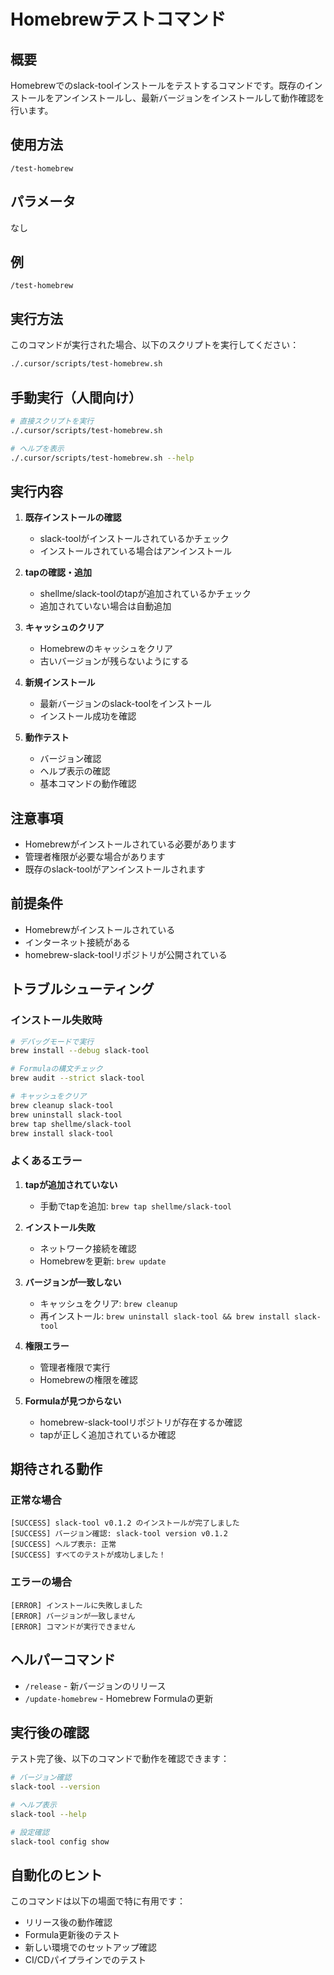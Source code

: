 # Homebrewテストコマンド

## 概要

Homebrewでのslack-toolインストールをテストするコマンドです。既存のインストールをアンインストールし、最新バージョンをインストールして動作確認を行います。

## 使用方法

```
/test-homebrew
```

## パラメータ

なし

## 例

```
/test-homebrew
```

## 実行方法

このコマンドが実行された場合、以下のスクリプトを実行してください：
```bash
./.cursor/scripts/test-homebrew.sh
```

## 手動実行（人間向け）

```bash
# 直接スクリプトを実行
./.cursor/scripts/test-homebrew.sh

# ヘルプを表示
./.cursor/scripts/test-homebrew.sh --help
```

## 実行内容

1. **既存インストールの確認**
   - slack-toolがインストールされているかチェック
   - インストールされている場合はアンインストール

2. **tapの確認・追加**
   - shellme/slack-toolのtapが追加されているかチェック
   - 追加されていない場合は自動追加

3. **キャッシュのクリア**
   - Homebrewのキャッシュをクリア
   - 古いバージョンが残らないようにする

4. **新規インストール**
   - 最新バージョンのslack-toolをインストール
   - インストール成功を確認

5. **動作テスト**
   - バージョン確認
   - ヘルプ表示の確認
   - 基本コマンドの動作確認

## 注意事項

- Homebrewがインストールされている必要があります
- 管理者権限が必要な場合があります
- 既存のslack-toolがアンインストールされます

## 前提条件

- Homebrewがインストールされている
- インターネット接続がある
- homebrew-slack-toolリポジトリが公開されている

## トラブルシューティング

### インストール失敗時

```bash
# デバッグモードで実行
brew install --debug slack-tool

# Formulaの構文チェック
brew audit --strict slack-tool

# キャッシュをクリア
brew cleanup slack-tool
brew uninstall slack-tool
brew tap shellme/slack-tool
brew install slack-tool
```

### よくあるエラー

1. **tapが追加されていない**
   - 手動でtapを追加: `brew tap shellme/slack-tool`

2. **インストール失敗**
   - ネットワーク接続を確認
   - Homebrewを更新: `brew update`

3. **バージョンが一致しない**
   - キャッシュをクリア: `brew cleanup`
   - 再インストール: `brew uninstall slack-tool && brew install slack-tool`

4. **権限エラー**
   - 管理者権限で実行
   - Homebrewの権限を確認

5. **Formulaが見つからない**
   - homebrew-slack-toolリポジトリが存在するか確認
   - tapが正しく追加されているか確認

## 期待される動作

### 正常な場合

```
[SUCCESS] slack-tool v0.1.2 のインストールが完了しました
[SUCCESS] バージョン確認: slack-tool version v0.1.2
[SUCCESS] ヘルプ表示: 正常
[SUCCESS] すべてのテストが成功しました！
```

### エラーの場合

```
[ERROR] インストールに失敗しました
[ERROR] バージョンが一致しません
[ERROR] コマンドが実行できません
```

## ヘルパーコマンド

- `/release` - 新バージョンのリリース
- `/update-homebrew` - Homebrew Formulaの更新

## 実行後の確認

テスト完了後、以下のコマンドで動作を確認できます：

```bash
# バージョン確認
slack-tool --version

# ヘルプ表示
slack-tool --help

# 設定確認
slack-tool config show
```

## 自動化のヒント

このコマンドは以下の場面で特に有用です：

- リリース後の動作確認
- Formula更新後のテスト
- 新しい環境でのセットアップ確認
- CI/CDパイプラインでのテスト
